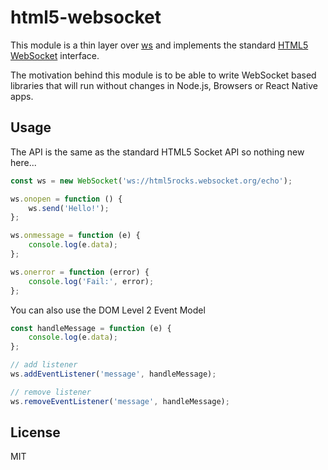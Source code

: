 # html5-websocket

This module is a thin layer over [ws](https://www.npmjs.com/package/ws) and implements the standard [HTML5 WebSocket](https://developer.mozilla.org/en-US/docs/Web/API/WebSockets_API) interface.

The motivation behind this module is to be able to write WebSocket based libraries that will run without changes in Node.js, Browsers or React Native apps.

## Usage

The API is the same as the standard HTML5 Socket API so nothing new here...

```javascript
const ws = new WebSocket('ws://html5rocks.websocket.org/echo');

ws.onopen = function () {
    ws.send('Hello!');
};

ws.onmessage = function (e) {
    console.log(e.data);
};

ws.onerror = function (error) {
    console.log('Fail:', error);
};
```

You can also use the DOM Level 2 Event Model

```javascript
const handleMessage = function (e) {
    console.log(e.data);
};

// add listener
ws.addEventListener('message', handleMessage);

// remove listener
ws.removeEventListener('message', handleMessage);
```

## License

MIT
